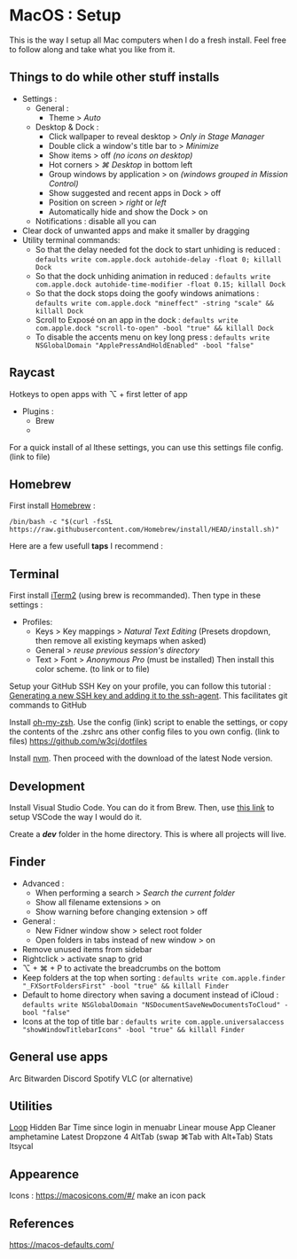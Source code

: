 # MacOS : Setup
This is the way I setup all Mac computers when I do a fresh install. Feel free to follow along and take what you like from it.
## Things to do while other stuff installs

 - Settings :
	 - General :
		 - Theme > *Auto*
	 - Desktop & Dock :
		 - Click wallpaper to reveal desktop > *Only in Stage Manager*
		 - Double click a window's title bar to > *Minimize*
		 - Show items > off *(no icons on desktop)*
		 - Hot corners > *⌘ Desktop* in bottom left
		 - Group windows by application > on *(windows grouped in Mission Control)*
		 - Show suggested and recent apps in Dock > off
		 - Position on screen > *right* or *left*
		 - Automatically hide and show the Dock > on
	 - Notifications : disable all you can
 - Clear dock of unwanted apps and make it smaller by dragging
 - Utility terminal commands:
	 - So that the delay needed fot the dock to start unhiding is reduced : `defaults write com.apple.dock autohide-delay -float 0; killall Dock` 
	 - So that the dock unhiding animation in reduced : `defaults write com.apple.dock autohide-time-modifier -float 0.15; killall Dock`
	 - So that the dock stops doing the goofy windows animations :  `defaults write com.apple.dock "mineffect" -string "scale" && killall Dock`
	 - Scroll to Exposé on an app in the dock : `defaults write com.apple.dock "scroll-to-open" -bool "true" && killall Dock`
	 - To disable the accents menu on key long press : `defaults write NSGlobalDomain "ApplePressAndHoldEnabled" -bool "false"`
	 
## Raycast
Hotkeys to open apps with ⌥ + first letter of app

 - Plugins :
	 - Brew
	 - 
For a quick install of al lthese settings, you can use this settings file config. (link to file)

## Homebrew

First install [Homebrew](https://brew.sh/) : 

    /bin/bash -c "$(curl -fsSL https://raw.githubusercontent.com/Homebrew/install/HEAD/install.sh)"

Here are a few usefull **taps** I recommend :

## Terminal
First install [iTerm2](https://iterm2.com/) (using brew is recommanded). Then type in these settings :
 - Profiles:
	 - Keys > Key mappings > *Natural Text Editing* (Presets dropdown, then remove all existing keymaps when asked)
	 - General > *reuse previous session's directory*
	 - Text > Font > *Anonymous Pro* (must be installed)
Then install this color scheme. (to link or to file)

Setup your GitHub SSH Key on your profile, you can follow this tutorial : [Generating a new SSH key and adding it to the ssh-agent](https://docs.github.com/en/authentication/connecting-to-github-with-ssh/generating-a-new-ssh-key-and-adding-it-to-the-ssh-agent?platform=mac). This facilitates git commands to GitHub

Install [oh-my-zsh](https://ohmyz.sh/). Use the config (link) script to enable the settings, or copy the contents of the .zshrc ans other config files to you own config. (link to files) https://github.com/w3cj/dotfiles

Install [nvm](https://github.com/nvm-sh/nvm). Then proceed with the download of the latest Node version.

## Development
Install Visual Studio Code. You can do it from Brew. Then, use [this link](https://github.com/404mat/setup-vscode) to setup VSCode the way I would do it.

Create a ***dev*** folder in the home directory. This is where all projects will live.

## Finder
 - Advanced :
	 - When performing a search > *Search the current folder*
	 - Show all filename extensions > on
	 - Show warning before changing extension > off
 - General :
	 - New Fidner window show > select root folder
	 - Open folders in tabs instead of new window > on
 - Remove unused items from sidebar
- Rightclick > activate snap to grid
- ⌥ + ⌘ + P to activate the breadcrumbs on the bottom
- Keep folders at the top when sorting : `defaults write com.apple.finder "_FXSortFoldersFirst" -bool "true" && killall Finder`
- Default to home directory when saving a document instead of iCloud : `defaults write NSGlobalDomain "NSDocumentSaveNewDocumentsToCloud" -bool "false"`
- Icons at the top of title bar : `defaults write com.apple.universalaccess "showWindowTitlebarIcons" -bool "true" && killall Finder`


## General use apps
Arc
Bitwarden
Discord
Spotify
VLC (or alternative)

## Utilities
[Loop](https://github.com/MrKai77/Loop)
Hidden Bar
Time since login in menuabr
Linear mouse
App Cleaner
amphetamine
Latest
Dropzone 4
AltTab (swap ⌘Tab with Alt+Tab)
Stats
Itsycal

## Appearence
Icons : https://macosicons.com/#/ make an icon pack


## References
https://macos-defaults.com/